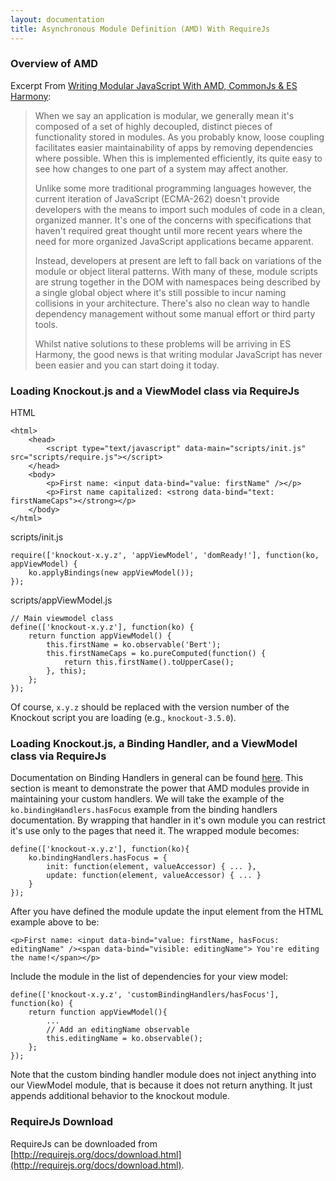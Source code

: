 ```yaml
---
layout: documentation
title: Asynchronous Module Definition (AMD) With RequireJs
---
```


### Overview of AMD

Excerpt From [Writing Modular JavaScript With AMD, CommonJs & ES Harmony](http://addyosmani.com/writing-modular-js/):

> When we say an application is modular, we generally mean it's composed of a set of highly decoupled, distinct pieces of functionality stored in modules. As you probably know, loose coupling facilitates easier maintainability of apps by removing dependencies where possible. When this is implemented efficiently, its quite easy to see how changes to one part of a system may affect another.
>
> Unlike some more traditional programming languages however, the current iteration of JavaScript (ECMA-262) doesn't provide developers with the means to import such modules of code in a clean, organized manner. It's one of the concerns with specifications that haven't required great thought until more recent years where the need for more organized JavaScript applications became apparent.
>
> Instead, developers at present are left to fall back on variations of the module or object literal patterns. With many of these, module scripts are strung together in the DOM with namespaces being described by a single global object where it's still possible to incur naming collisions in your architecture. There's also no clean way to handle dependency management without some manual effort or third party tools.
>
> Whilst native solutions to these problems will be arriving in ES Harmony, the good news is that writing modular JavaScript has never been easier and you can start doing it today.

### Loading Knockout.js and a ViewModel class via RequireJs

HTML

    <html>
        <head>
            <script type="text/javascript" data-main="scripts/init.js" src="scripts/require.js"></script>
        </head>
        <body>
            <p>First name: <input data-bind="value: firstName" /></p>
            <p>First name capitalized: <strong data-bind="text: firstNameCaps"></strong></p>
        </body>
    </html>

scripts/init.js

    require(['knockout-x.y.z', 'appViewModel', 'domReady!'], function(ko, appViewModel) {
        ko.applyBindings(new appViewModel());
    });

scripts/appViewModel.js

    // Main viewmodel class
    define(['knockout-x.y.z'], function(ko) {
        return function appViewModel() {
            this.firstName = ko.observable('Bert');
            this.firstNameCaps = ko.pureComputed(function() {
                return this.firstName().toUpperCase();
            }, this);
        };
    });

Of course, `x.y.z` should be replaced with the version number of the Knockout script you are loading (e.g., `knockout-3.5.0`).

### Loading Knockout.js, a Binding Handler, and a ViewModel class via RequireJs

Documentation on Binding Handlers in general can be found [here](http://knockoutjs.com/documentation/custom-bindings.html). This section is meant to demonstrate the power that AMD modules provide in maintaining your custom handlers. We will take the example of the `ko.bindingHandlers.hasFocus` example from the binding handlers documentation. By wrapping that handler in it's own module you can restrict it's use only to the pages that need it. The wrapped module becomes:

    define(['knockout-x.y.z'], function(ko){
        ko.bindingHandlers.hasFocus = {
            init: function(element, valueAccessor) { ... },
            update: function(element, valueAccessor) { ... }
        }
    });

After you have defined the module update the input element from the HTML example above to be:

    <p>First name: <input data-bind="value: firstName, hasFocus: editingName" /><span data-bind="visible: editingName"> You're editing the name!</span></p>

Include the module in the list of dependencies for your view model:

    define(['knockout-x.y.z', 'customBindingHandlers/hasFocus'], function(ko) {
        return function appViewModel(){
            ...
            // Add an editingName observable
            this.editingName = ko.observable();
        };
    });

Note that the custom binding handler module does not inject anything into our ViewModel module, that is because it does not return anything. It just appends additional behavior to the knockout module.

### RequireJs Download

RequireJs can be downloaded from [http://requirejs.org/docs/download.html](http://requirejs.org/docs/download.html).
